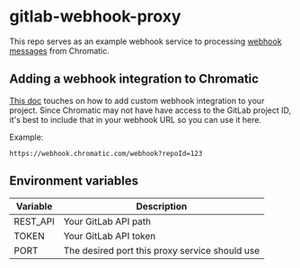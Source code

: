 # gitlab-webhook-proxy

This repo serves as an example webhook service to processing [webhook messages](https://www.chromatic.com/docs/integrations#custom-webhooks) from Chromatic.

## Adding a webhook integration to Chromatic

[This doc](https://www.chromatic.com/docs/integrations#custom-webhooks) touches on how to add custom webhook integration to your project. Since Chromatic may not have have access to the GitLab project ID, it's best to include that in your webhook URL so you can use it here.

Example:

```
https://webhook.chromatic.com/webhook?repoId=123
```

## Environment variables

| Variable | Description                                    |
| -------- | ---------------------------------------------- |
| REST_API | Your GitLab API path                           |
| TOKEN    | Your GitLab API token                          |
| PORT     | The desired port this proxy service should use |
